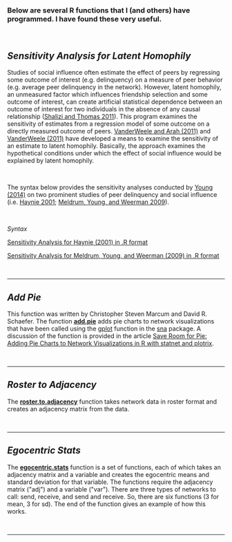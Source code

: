 ### Below are several R functions that I (and others) have programmed. I have found these very useful.
<br>
  
## ***Sensitivity Analysis for Latent Homophily***

Studies of social influence often estimate the effect of peers by regressing some outcome of interest (e.g. delinquency) on a measure of peer behavior (e.g. average peer delinquency in the network). However, latent homophily, an unmeasured factor which influences friendship selection and some outcome of interest, can create artificial statistical dependence between an outcome of interest for two individuals in the absence of any causal relationship ([Shalizi and Thomas 2011](http://www.ncbi.nlm.nih.gov/pubmed/21052008)). This program examines the sensitivity of estimates from a regression model of some outcome on a directly measured outcome of peers. [VanderWeele and Arah (2011)](http://www.ncbi.nlm.nih.gov/pubmed/21052008) and [VanderWeele (2011)](http://smr.sagepub.com/content/40/2/240.short) have developed a means to examine the sensitivity of an estimate to latent homophily. Basically, the approach examines the hypothetical conditions under which the effect of social influence would be explained by latent homophily.

<br>

The syntax below provides the sensitivity analyses conducted by [Young (2014)](http://link.springer.com/article/10.1007/s10940-013-9207-0) on two prominent studies of peer delinquency and social influence (i.e. [Haynie 2001](http://www.jstor.org/stable/10.1086/320298); [Meldrum, Young, and Weerman 2009](http://jrc.sagepub.com/content/46/3/353.short)).

<br>

*Syntax*

[Sensitivity Analysis for Haynie (2001) in .R format](sensitivity_analysis_haynie_2001_syntax.R)

[Sensitivity Analysis for Meldrum, Young, and Weerman (2009) in .R format](sensitivity_analysis_meldrum_2009_syntax.R)

<br>


---

## ***Add Pie***

This function was written by Christopher Steven Marcum and David R. Schaefer. The function [**add.pie**](marcum_schaefer_add_pie.R) adds pie charts to network visualizations that have been called using the [gplot](https://www.rdocumentation.org/packages/sna/versions/2.5/topics/gplot) function in the [sna](https://cran.r-project.org/web/packages/sna/index.html) package. A discussion of the function is provided in the article [Save Room for Pie: Adding Pie Charts to Network Visualizations in R with statnet and plotrix](https://www.google.com/url?sa=t&rct=j&q=&esrc=s&source=web&cd=1&cad=rja&uact=8&ved=2ahUKEwiq39jx9qfhAhXUFjQIHWXQC9MQFjAAegQIARAC&url=https%3A%2F%2Fosf.io%2Fpreprints%2Fsocarxiv%2F3rw8e%2Fdownload&usg=AOvVaw0nHud2aEW6Ew0gtuAxtL1f).


<br>


---

## ***Roster to Adjacency***

The [**roster.to.adjacency**](roster.to.adjacency.R) function takes network data in roster format and creates an adjacency matrix from the data.

<br>


---

## ***Egocentric Stats***

The [**egocentric.stats**]() function is a set of functions, each of which takes an adjacency matrix and a variable and creates the egocentric means and standard deviation for that variable. The functions require the adjacency matrix ("adj") and a variable ("var"). There are three types of networks to call: send, receive, and send and receive. So, there are six functions (3 for mean, 3 for sd). The end of the function gives an example of how this works.

<br>


---
